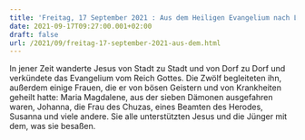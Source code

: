 ```yaml
---
title: 'Freitag, 17 September 2021 : Aus dem Heiligen Evangelium nach Lukas - Lk 8,1-3.'
date: 2021-09-17T09:27:00.001+02:00
draft: false
url: /2021/09/freitag-17-september-2021-aus-dem.html
---
```


In jener Zeit wanderte Jesus von Stadt zu Stadt und von Dorf zu Dorf und verkündete das Evangelium vom Reich Gottes. Die Zwölf begleiteten ihn, außerdem einige Frauen, die er von bösen Geistern und von Krankheiten geheilt hatte: Maria Magdalene, aus der sieben Dämonen ausgefahren waren, Johanna, die Frau des Chuzas, eines Beamten des Herodes, Susanna und viele andere. Sie alle unterstützten Jesus und die Jünger mit dem, was sie besaßen.